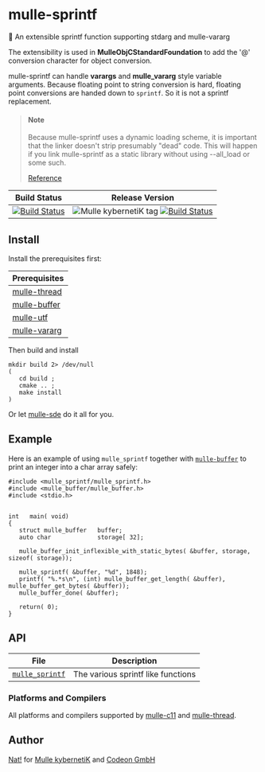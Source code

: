 # mulle-sprintf

🔢 An extensible sprintf function supporting stdarg and mulle-vararg

The extensibility is used in **MulleObjCStandardFoundation** to add the
'@' conversion character for object conversion.

mulle-sprintf can handle **varargs** and **mulle_vararg** style variable
arguments. Because floating point to string conversion is hard, floating point
conversions are handed down to `sprintf`. So it is not a sprintf replacement.

> #### Note
>
> Because mulle-sprintf uses a dynamic loading scheme, it is important
> that the linker doesn't strip presumably "dead" code. This will happen
> if you link mulle-sprintf as a static library without using --all_load or
> some such.
>
> [Reference](//www.chrisgummer.com/llvm-load_all-and-force_load)
>


Build Status | Release Version
-------------|-----------------------------------
[![Build Status](https://travis-ci.org/mulle-core/mulle-sprintf.svg?branch=release)](https://travis-ci.org/mulle-core/mulle-sprintf) | ![Mulle kybernetiK tag](https://img.shields.io/github/tag/mulle-core/mulle-sprintf.svg) [![Build Status](https://travis-ci.org/mulle-core/mulle-sprintf.svg?branch=release)](https://travis-ci.org/mulle-core/mulle-sprintf)


## Install

Install the prerequisites first:

| Prerequisites                                              |
|------------------------------------------------------------|
| [mulle-thread](//github.com/mulle-concurrent/mulle-thread) |
| [mulle-buffer](//github.com/mulle-c/mulle-buffer)          |
| [mulle-utf](//github.com/mulle-c/mulle-utf)                |
| [mulle-vararg](//github.com/mulle-c/mulle-vararg)          |

Then build and install

```
mkdir build 2> /dev/null
(
   cd build ;
   cmake .. ;
   make install
)
```

Or let [mulle-sde](//github.com/mulle-sde) do it all for you.


## Example


Here is an example of using `mulle_sprintf` together with [`mulle-buffer`](//github.com/mulle-c/mulle-buffer) to print an integer into a char array safely:

```
#include <mulle_sprintf/mulle_sprintf.h>
#include <mulle_buffer/mulle_buffer.h>
#include <stdio.h>


int   main( void)
{
   struct mulle_buffer   buffer;
   auto char             storage[ 32];

   mulle_buffer_init_inflexible_with_static_bytes( &buffer, storage, sizeof( storage));

   mulle_sprintf( &buffer, "%d", 1848);
   printf( "%.*s\n", (int) mulle_buffer_get_length( &buffer), mulle_buffer_get_bytes( &buffer));
   mulle_buffer_done( &buffer);

   return( 0);
}
```


## API

File                                  | Description
------------------------------------- | -------------------------------------
[`mulle_sprintf`](dox/API_SPRINTF.md) | The various sprintf like functions


### Platforms and Compilers

All platforms and compilers supported by
[mulle-c11](//github.com/mulle-c/mulle-c11) and
[mulle-thread](//github.com/mulle-concurrent/mulle-thread).


## Author

[Nat!](//www.mulle-kybernetik.com/weblog) for
[Mulle kybernetiK](//www.mulle-kybernetik.com) and
[Codeon GmbH](//www.codeon.de)
